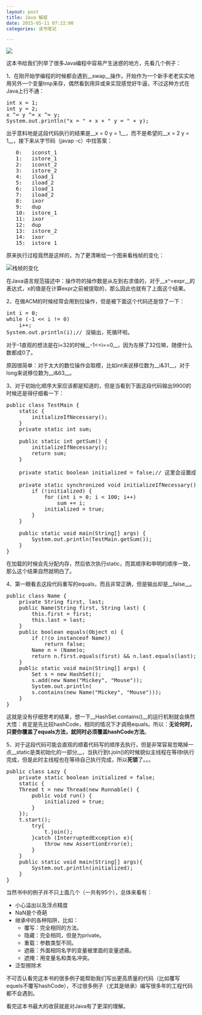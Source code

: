 ```yaml
---
layout: post
title: Java 解惑
date: 2015-05-11 07:22:00
categories: 读书笔记

---
```


![](http://img5.douban.com/mpic/s1491187.jpg)

这本书给我们列举了很多Java编程中容易产生迷惑的地方，先看几个例子：

1、在刚开始学编程的时候都会遇到__swap__操作，开始作为一个新手老老实实地用另外一个变量tmp来存，偶然看到用异或来实现感觉好牛逼，不过这种方式在Java上行不通：

<pre class="prettyprint linenums lang-c prettyprinted">
int x = 1;
int y = 2;
x ^= y ^= x ^= y;
System.out.println("x = " + x + " y = " + y);
</pre>

出乎意料地是这段代码执行的结果是__x = 0 y = 1__，而不是希望的__x = 2 y = 1__，接下来从字节码（javap -c）中找答案：

<pre class="prettyprint lang-c prettyprinted">
   0:   iconst_1
   1:   istore_1
   2:   iconst_2
   3:   istore_2
   4:   iload_1
   5:   iload_2
   6:   iload_1
   7:   iload_2
   8:   ixor
   9:   dup
   10:  istore_1
   11:  ixor
   12:  dup
   13:  istore_2
   14:  ixor
   15:  istore_1
</pre>
原来执行过程竟然是这样的，为了更清晰给一个图来看栈帧的变化：

![栈帧的变化](http://7xiz10.com1.z0.glb.clouddn.com/Java解惑-Stack.png)

在Java语言规范描述中：操作符的操作数是从左到右求值的，对于__x^=expr__的表达式，x的值是在计算expr之前被提取的，那么因此也就有了上面这个结果。

2、在做ACM的时候经常会用到位操作，但是被下面这个代码还是惊了一下：
<pre class="prettyprint linenums lang-c prettyprinted">
int i = 0;
while (-1 << i != 0)
    i++;
System.out.println(i);// 没输出，死循环啦。
</pre>
对于-1直观的想法是在i=32的时候__-1<<i==0__，因为左移了32位嘛，随便什么数都成0了。

原因很简单：对于太大的数位操作会取模，比如int来说移位数为__i&31__，对于long来说移位数为__i&63__。

3、对于初始化顺序大家应该都是知道的，但是当看到下面这段代码输出9900的时候还是得仔细看一下：
<pre class="prettyprint linenums lang-c prettyprinted">
public class TestMain {
    static {
        initializeIfNecessary();
    }
    private static int sum;

    public static int getSum() {
        initializeIfNecessary();
        return sum;
    }

    private static boolean initialized = false;// 这里会设置成false。

    private static synchronized void initializeIfNecessary() {
        if (!initialized) {
            for (int i = 0; i < 100; i++)
                sum += i;
            initialized = true;
        }
    }

    public static void main(String[] args) {
        System.out.println(TestMain.getSum());
    }
}
</pre>
在加载的时候会先分配内存，然后依次执行static，而其顺序和申明的顺序一致，那么这个结果自然就明白了。

4、第一眼看去这段代码重写的equals，而且非常正确，但是输出却是__false__。
<pre class="prettyprint linenums lang-c prettyprinted">
public class Name {
	private String first, last;
	public Name(String first, String last) {
		this.first = first;
		this.last = last;
	}
	public boolean equals(Object o) {
		if (!(o instanceof Name))
			return false;
		Name n = (Name)o;
		return n.first.equals(first) && n.last.equals(last);
	}
	public static void main(String[] args) {
		Set s = new HashSet();
		s.add(new Name("Mickey", "Mouse"));
		System.out.println(
		s.contains(new Name("Mickey", "Mouse")));
	}
}
</pre>
这就是没有仔细思考的结果，想一下__HashSet.contains()__的运行机制就会焕然大悟：肯定是先比较hashCode，相同的情况下才调用equals。所以：__无论何时，只要你覆盖了equals方法，就同时必须覆盖hashCode方法__。

5、对于这段代码可能会直观的顺着代码写的顺序去执行，但是非常容易忽略掉一点__static是类初始化的一部分__，当执行到t.join()的时候貌似主线程在等待t执行完成，但是此时主线程也在等待自己执行完成，所以**死锁**了。。。
<pre class="prettyprint linenums lang-c prettyprinted">
public class Lazy {
	private static boolean initialized = false;
	static {
	Thread t = new Thread(new Runnable() {
		public void run() {
			initialized = true;
		}
	});
	t.start();
		try{
			t.join();
		}catch (InterruptedException e){
			throw new AssertionError(e);
		}
	}
	public static void main(String[] args){
		System.out.println(initialized);
	}
}
</pre>

当然书中的例子并不只上面几个（一共有95个），总体来看有：

- 小心溢出以及浮点精度
- NaN是个奇葩
- 继承中的各种陷阱，比如：
    - 覆写：完全相同的方法。
    - 隐藏：完全相同，但是为private。
    - 重载：参数类型不同。
    - 遮蔽：外面相同名字的变量被里面的变量遮蔽。
    - 遮掩：用变量名和类名冲突。
- 泛型擦除术

不可否认看完这本书的很多例子能帮助我们写出更高质量的代码（比如覆写equels不覆写hashCode），不过很多例子（尤其是继承）编写很多年的工程代码都不会遇到。

看完这本书最大的收获就是对Java有了更深的理解。